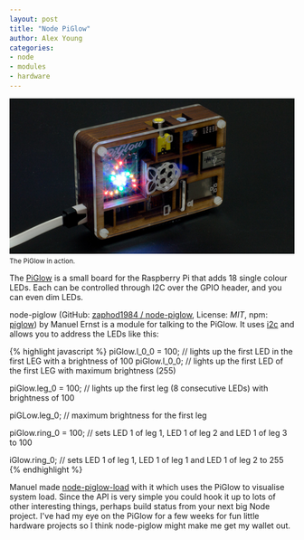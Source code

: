 ```yaml
---
layout: post
title: "Node PiGlow"
author: Alex Young
categories:
- node
- modules
- hardware
---
```


<div class="image">
  <img src="/images/posts/piglow.png" alt="" />
  <small>The PiGlow in action.</small>
</div>

The [PiGlow](http://shop.pimoroni.com/products/piglow) is a small board for the Raspberry Pi that adds 18 single colour LEDs.  Each can be controlled through I2C over the GPIO header, and you can even dim LEDs.

node-piglow (GitHub: [zaphod1984 / node-piglow](https://github.com/zaphod1984/node-piglow), License: _MIT_, npm: [piglow](https://npmjs.org/package/piglow)) by Manuel Ernst is a module for talking to the PiGlow.  It uses [i2c](https://npmjs.org/package/i2c) and allows you to address the LEDs like this:

{% highlight javascript %}
piGlow.l_0_0 = 100; // lights up the first LED in the first LEG with a brightness of 100
piGlow.l_0_0; // lights up the first LED of the first LEG with maximum brightness (255)

piGlow.leg_0 = 100; // lights up the first leg (8 consecutive LEDs) with brightness of 100

piGLow.leg_0; // maximum brightness for the first leg

piGlow.ring_0 = 100; // sets LED 1 of leg 1, LED 1 of leg 2 and LED 1 of leg 3 to 100

iGlow.ring_0; // sets LED 1 of leg 1, LED 1 of leg 1 and LED 1 of leg 2 to 255
{% endhighlight %}

Manuel made [node-piglow-load](https://github.com/zaphod1984/node-piglow-load) with it which uses the PiGlow to visualise system load.  Since the API is very simple you could hook it up to lots of other interesting things, perhaps build status from your next big Node project.  I've had my eye on the PiGlow for a few weeks for fun little hardware projects so I think node-piglow might make me get my wallet out.
